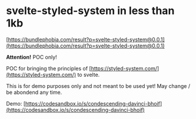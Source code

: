 # svelte-styled-system in less than 1kb

[https://bundlephobia.com/result?p=svelte-styled-system@0.0.1](https://bundlephobia.com/result?p=svelte-styled-system@0.0.1)

**Attention!** POC only!

POC for bringing the principles of [https://styled-system.com/](https://styled-system.com/) to svelte.

This is for demo purposes only and not meant to be used yet!
May change / be abondend any time.

Demo: [https://codesandbox.io/s/condescending-davinci-bhoif](https://codesandbox.io/s/condescending-davinci-bhoif)
